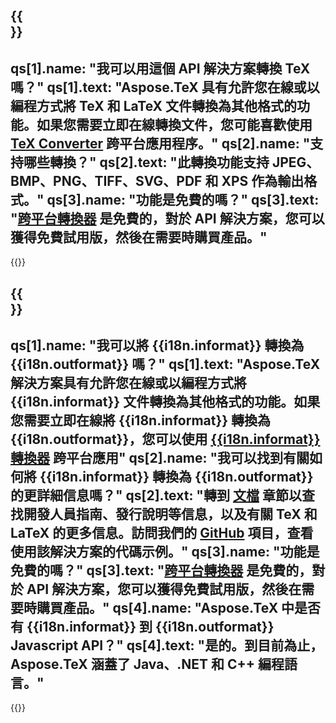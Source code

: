 ﻿---
meta: true
translation: true
deploy: false
---

{{<section faq>}}
---
qs[1].name: "我可以用這個 API 解決方案轉換 TeX 嗎？"
qs[1].text: "Aspose.TeX 具有允許您在線或以編程方式將 TeX 和 LaTeX 文件轉換為其他格式的功能。如果您需要立即在線轉換文件，您可能喜歡使用 [TeX Converter](https://products.aspose.app/tex/conversion/) 跨平台應用程序。"
qs[2].name: "支持哪些轉換？"
qs[2].text: "此轉換功能支持 JPEG、BMP、PNG、TIFF、SVG、PDF 和 XPS 作為輸出格式。"
qs[3].name: "功能是免費的嗎？"
qs[3].text: "[跨平台轉換器](https://products.aspose.app/tex/conversion) 是免費的，對於 API 解決方案，您可以獲得免費試用版，然後在需要時購買產品。"
---

{{<import path="/meta/schemas.md" section="faq">}} 

{{<section faqchild>}}
---
qs[1].name: "我可以將 {{i18n.informat}} 轉換為 {{i18n.outformat}} 嗎？"
qs[1].text: "Aspose.TeX 解決方案具有允許您在線或以編程方式將 {{i18n.informat}} 文件轉換為其他格式的功能。如果您需要立即在線將 {{i18n.informat}} 轉換為 {{i18n.outformat}}，您可以使用 [{{i18n.informat}} 轉換器](https://products.aspose.app/tex/轉換/{{i18n.informatlower}}) 跨平台應用"
qs[2].name: "我可以找到有關如何將 {{i18n.informat}} 轉換為 {{i18n.outformat}} 的更詳細信息嗎？"
qs[2].text: "轉到 [文檔](https://docs.aspose.com/tex/) 章節以查找開發人員指南、發行說明等信息，以及有關 TeX 和 LaTeX 的更多信息。訪問我們的 [GitHub](https://github.com/aspose-tex) 項目，查看使用該解決方案的代碼示例。"
qs[3].name: "功能是免費的嗎？"
qs[3].text: "[跨平台轉換器](https://products.aspose.app/tex/conversion) 是免費的，對於 API 解決方案，您可以獲得免費試用版，然後在需要時購買產品。"
qs[4].name: "Aspose.TeX 中是否有 {{i18n.informat}} 到 {{i18n.outformat}} Javascript API？"
qs[4].text: "是的。到目前為止，Aspose.TeX 涵蓋了 Java、.NET 和 C++ 編程語言。"
---

{{<import path="/meta/schemas.md" section="faq">}} 